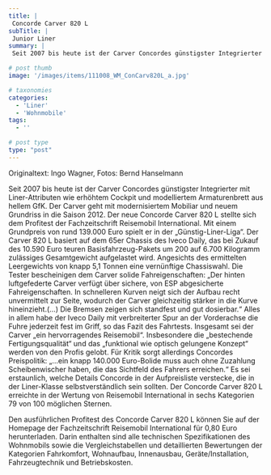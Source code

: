 ```yaml
---
title: |
 Concorde Carver 820 L
subTitle: |
 Junior Liner
summary: |
 Seit 2007 bis heute ist der Carver Concordes günstigster Integrierter mit Liner-Attributen wie erhöhtem Cockpit und modelliertem Armaturenbrett aus hellem GfK. Der Carver geht mit modernisiertem Mobiliar und neuem Grundriss in die Saison 2012. Der neue Concorde Carver 820 L im Profitest der Zeitschrift Reisemobil International.

# post thumb
image: '/images/items/111008_WM_ConCarv820L_a.jpg'

# taxonomies
categories: 
  - 'Liner'
  - 'Wohnmobile'
tags:
  - ''

# post type
type: "post"
---
```


Originaltext: Ingo Wagner, Fotos: Bernd Hanselmann

Seit 2007 bis heute ist der Carver Concordes günstigster Integrierter mit Liner-Attributen wie erhöhtem Cockpit und modelliertem Armaturenbrett aus hellem GfK. Der Carver geht mit modernisiertem Mobiliar und neuem Grundriss in die Saison 2012. Der neue Concorde Carver 820 L stellte sich dem Profitest der Fachzeitschrift Reisemobil International. Mit einem Grundpreis von rund 139.000 Euro spielt er in der „Günstig-Liner-Liga“. Der Carver 820 L basiert auf dem 65er Chassis des Iveco Daily, das bei Zukauf des 10.590 Euro teuren Basisfahrzeug-Pakets um 200 auf 6.700 Kilogramm zulässiges Gesamtgewicht aufgelastet wird. Angesichts des ermittelten Leergewichts von knapp 5,1 Tonnen eine vernünftige Chassiswahl. Die Tester bescheinigen dem Carver solide Fahreigenschaften: „Der hinten luftgefederte Carver verfügt über sichere, von ESP abgesicherte Fahreigenschaften. In schnelleren Kurven neigt sich der Aufbau recht unvermittelt zur Seite, wodurch der Carver gleichzeitig stärker in die Kurve hineinzieht.(...) Die Bremsen zeigen sich standfest und gut dosierbar.“ Alles in allem habe der Iveco Daily mit verbreiterter Spur an der Vorderachse die Fuhre jederzeit fest im Griff, so das Fazit des Fahrtests. Insgesamt sei der Carver „ein hervorragendes Reisemobil“. Insbesondere die „bestechende Fertigungsqualität“ und das „funktional wie optisch gelungene Konzept“ werden von den Profis gelobt. Für Kritik sorgt allerdings Concordes Preispolitik: „…ein knapp 140.000 Euro-Bolide muss auch ohne Zuzahlung Scheibenwischer haben, die das Sichtfeld des Fahrers erreichen.“ Es sei erstaunlich, welche Details Concorde in der Aufpreisliste verstecke, die in der Liner-Klasse selbstverständlich sein sollten. Der Concorde Carver 820 L erreichte in der Wertung von Reisemobil International in sechs Kategorien 79 von 100 möglichen Sternen.

Den ausführlichen Profitest des Concorde Carver 820 L können Sie auf der Homepage der Fachzeitschrift Reisemobil International für 0,80 Euro herunterladen. Darin enthalten sind alle technischen Spezifikationen des Wohnmobils sowie die Vergleichstabellen und detaillierten Bewertungen der Kategorien Fahrkomfort, Wohnaufbau, Innenausbau, Geräte/Installation, Fahrzeugtechnik und Betriebskosten.